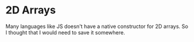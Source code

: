 # 2D Arrays

Many languages like JS doesn't have a native constructor for 2D arrays. So I thought that I would need to save it somewhere.


